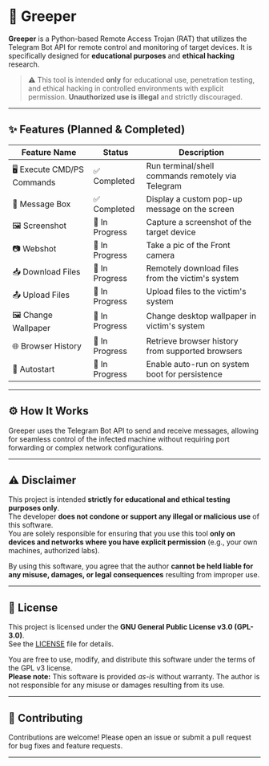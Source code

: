 # 🐍 Greeper

**Greeper** is a Python-based Remote Access Trojan (RAT) that utilizes the Telegram Bot API for remote control and monitoring of target devices. It is specifically designed for **educational purposes** and **ethical hacking** research.

> ⚠️ This tool is intended **only** for educational use, penetration testing, and ethical hacking in controlled environments with explicit permission. **Unauthorized use is illegal** and strictly discouraged.

---

## ✨ Features (Planned & Completed)

| Feature Name          | Status         | Description                                       |
| --------------------- | -------------- | ------------------------------------------------- |
| 🖥️ Execute CMD/PS Commands | ✅ Completed    | Run terminal/shell commands remotely via Telegram |
| 💬 Message Box        | ✅ Completed | Display a custom pop-up message on the screen     |
| 🖼️ Screenshot        | 🔄 In Progress | Capture a screenshot of the target device         |
| 📷 Webshot            | 🔄 In Progress | Take a pic of the Front camera     |
| 📥 Download Files     | 🔄 In Progress | Remotely download files from the victim's system  |
| 📤 Upload Files       | 🔄 In Progress | Upload files to the victim's system               |
| 🖼️ Change Wallpaper  | 🔄 In Progress | Change desktop wallpaper in victim's system                   |
| 🌐 Browser History    | 🔄 In Progress | Retrieve browser history from supported browsers  |
| 🔁 Autostart          | 🔄 In Progress | Enable auto-run on system boot for persistence    |


---

## ⚙️ How It Works

Greeper uses the Telegram Bot API to send and receive messages, allowing for seamless control of the infected machine without requiring port forwarding or complex network configurations.

---

## ⚠️ Disclaimer

This project is intended **strictly for educational and ethical testing purposes only**.  
The developer **does not condone or support any illegal or malicious use** of this software.  
You are solely responsible for ensuring that you use this tool **only on devices and networks where you have explicit permission** (e.g., your own machines, authorized labs).

By using this software, you agree that the author **cannot be held liable for any misuse, damages, or legal consequences** resulting from improper use.

---

## 📄 License

This project is licensed under the **GNU General Public License v3.0 (GPL-3.0)**.  
See the [LICENSE](./LICENSE) file for details.

You are free to use, modify, and distribute this software under the terms of the GPL v3 license.  
**Please note:** This software is provided *as-is* without warranty. The author is not responsible for any misuse or damages resulting from its use.


---

## 🤝 Contributing

Contributions are welcome! Please open an issue or submit a pull request for bug fixes and feature requests.

---
